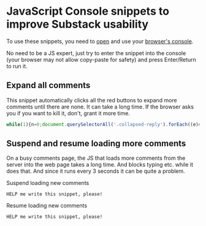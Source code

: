 # JavaScript Console snippets to improve Substack usability

To use these snippets, you need to [open](https://duckduckgo.com/?q=open+browser+console&ia=web) and use your [browser's console](https://duckduckgo.com/?q=using+browser+console+javascript&ia=web).

No need to be a JS expert, just try to enter the snippet into the console (your browser may not allow copy-paste for safety) and press Enter/Return to run it.

## Expand all comments

This snippet automatically clicks all the red buttons to expand more comments until there are none. It can take a long time. If the browser asks you if you want to kill it, don't, grant it more time.

```js
while(1){n=0;document.querySelectorAll('.collapsed-reply').forEach((e)=>{e.click();n++});if(n===0)break}
```

## Suspend and resume loading more comments

On a busy comments page, the JS that loads more comments from the server into the web page takes a long time. And blocks typing etc. while it does that. And since it runs every 3 seconds it can be quite a problem.

Suspend loading new comments

```
HELP me write this snippet, please!
```

Resume loading new comments

```
HELP me write this snippet, please!
```
